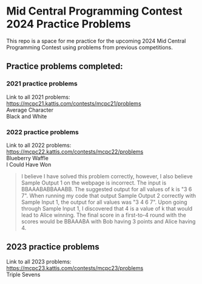 # Mid Central Programming Contest 2024 Practice Problems
This repo is a space for me practice for the upcoming 2024 Mid Central Programming Contest using problems from previous competitions. 

## Practice problems completed:

### 2021 practice problems
Link to all 2021 problems: https://mcpc21.kattis.com/contests/mcpc21/problems  
Average Character  
Black and White  

### 2022 practice problems
Link to all 2022 problems: https://mcpc22.kattis.com/contests/mcpc22/problems  
Blueberry Waffle  
I Could Have Won  
> I believe I have solved this problem correctly, however, I also believe Sample Output 1 on the webpage is incorrect. The input is BBAAABABBAAABB. The suggested output for all values of k is "3 6 7". When running my code that output Sample Output 2 correctly with Sample Input 1, the output for all values was "3 4 6 7". Upon going through Sample Input 1, I discovered that 4 is a value of k that would lead to Alice winning. The final score in a first-to-4 round with the scores would be BBAAABA with Bob having 3 points and Alice having 4.

## 2023 practice problems
Link to all 2023 problems: https://mcpc23.kattis.com/contests/mcpc23/problems  
Triple Sevens  

